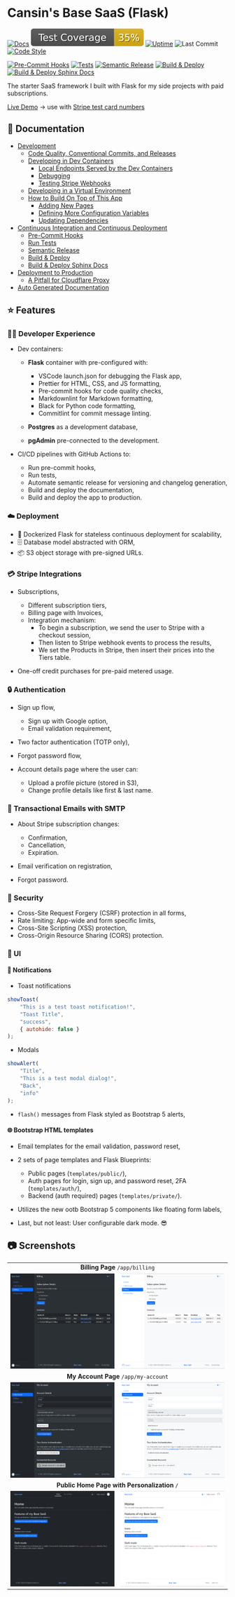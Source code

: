 # Cansin's Base SaaS (Flask)

[![Docs](https://img.shields.io/badge/Docs-blue?&logo=read-the-docs&logoColor=white)](https://cansinacarer.github.io/My-Base-SaaS-Flask/)
![Test Coverage](tests/coverage/coverage-badge.svg)
[![Uptime](https://uptime.apps.cansin.net/api/badge/5/uptime)](https://uptime.apps.cansin.net/status/base-saas-flask-demo)
![Last Commit](https://img.shields.io/github/last-commit/cansinacarer/My-Base-SaaS-Flask?color=blue)
[![Code Style](https://img.shields.io/badge/code%20style-black-000000)](https://github.com/psf/black)

[![Pre-Commit Hooks](https://github.com/cansinacarer/My-Base-SaaS-Flask/actions/workflows/pre-commit.yml/badge.svg)](https://github.com/cansinacarer/My-Base-SaaS-Flask/actions/workflows/pre-commit.yml)
[![Tests](https://github.com/cansinacarer/My-Base-SaaS-Flask/actions/workflows/test.yml/badge.svg)](https://github.com/cansinacarer/My-Base-SaaS-Flask/actions/workflows/test.yml)
[![Semantic Release](https://github.com/cansinacarer/My-Base-SaaS-Flask/actions/workflows/semantic-release.yml/badge.svg)](https://github.com/cansinacarer/My-Base-SaaS-Flask/actions/workflows/semantic-release.yml)
[![Build & Deploy](https://github.com/cansinacarer/My-Base-SaaS-Flask/actions/workflows/deploy.yml/badge.svg)](https://github.com/cansinacarer/My-Base-SaaS-Flask/actions/workflows/deploy.yml)
[![Build & Deploy Sphinx Docs](https://github.com/cansinacarer/My-Base-SaaS-Flask/actions/workflows/docs.yml/badge.svg)](https://github.com/cansinacarer/My-Base-SaaS-Flask/actions/workflows/docs.yml)

The starter SaaS framework I built with Flask for my side projects with paid subscriptions.

[Live Demo](https://base-saas-flask.apps.cansin.net/) → use with [Stripe test card numbers](https://docs.stripe.com/testing?testing-method=card-numbers#cards)

## 📄 Documentation

- [Development](https://cansinacarer.github.io/My-Base-SaaS-Flask/development.html)
  - [Code Quality, Conventional Commits, and Releases](https://cansinacarer.github.io/My-Base-SaaS-Flask/development.html#code-quality-conventional-commits-and-releases)
  - [Developing in Dev Containers](https://cansinacarer.github.io/My-Base-SaaS-Flask/development.html#developing-in-dev-containers)
    - [Local Endpoints Served by the Dev Containers](https://cansinacarer.github.io/My-Base-SaaS-Flask/development.html#local-endpoints-served-by-the-dev-containers)
    - [Debugging](https://cansinacarer.github.io/My-Base-SaaS-Flask/development.html#debugging)
    - [Testing Stripe Webhooks](https://cansinacarer.github.io/My-Base-SaaS-Flask/development.html#testing-stripe-webhooks)
  - [Developing in a Virtual Environment](https://cansinacarer.github.io/My-Base-SaaS-Flask/development.html#developing-in-a-virtual-environment)
  - [How to Build On Top of This App](https://cansinacarer.github.io/My-Base-SaaS-Flask/development.html#how-to-build-on-top-of-this-app)
    - [Adding New Pages](https://cansinacarer.github.io/My-Base-SaaS-Flask/development.html#adding-new-pages)
    - [Defining More Configuration Variables](https://cansinacarer.github.io/My-Base-SaaS-Flask/development.html#defining-more-configuration-variables)
    - [Updating Dependencies](https://cansinacarer.github.io/My-Base-SaaS-Flask/development.html#updating-dependencies)
- [Continuous Integration and Continuous Deployment](https://cansinacarer.github.io/My-Base-SaaS-Flask/ci-cd.html)
  - [Pre-Commit Hooks](https://cansinacarer.github.io/My-Base-SaaS-Flask/ci-cd.html#pre-commit-hooks)
  - [Run Tests](https://cansinacarer.github.io/My-Base-SaaS-Flask/ci-cd.html#run-tests)
  - [Semantic Release](https://cansinacarer.github.io/My-Base-SaaS-Flask/ci-cd.html#semantic-release)
  - [Build & Deploy](https://cansinacarer.github.io/My-Base-SaaS-Flask/ci-cd.html#build-deploy)
  - [Build & Deploy Sphinx Docs](https://cansinacarer.github.io/My-Base-SaaS-Flask/ci-cd.html#build-deploy-sphinx-docs)
- [Deployment to Production](https://cansinacarer.github.io/My-Base-SaaS-Flask/deployment.html)
  - [A Pitfall for Cloudflare Proxy](https://cansinacarer.github.io/My-Base-SaaS-Flask/deployment.html#a-pitfall-for-cloudflare-proxy)
- [Auto Generated Documentation](https://cansinacarer.github.io/My-Base-SaaS-Flask/autoapi/index.html)

## ⭐ Features

### 🧑‍💻 Developer Experience

- Dev containers:

  - **Flask** container with pre-configured with:
    - VSCode launch.json for debugging the Flask app,
    - Prettier for HTML, CSS, and JS formatting,
    - Pre-commit hooks for code quality checks,
    - Markdownlint for Markdown formatting,
    - Black for Python code formatting,
    - Commitlint for commit message linting.

  - **Postgres** as a development database,

  - **pgAdmin** pre-connected to the development.

- CI/CD pipelines with GitHub Actions to:
  - Run pre-commit hooks,
  - Run tests,
  - Automate semantic release for versioning and changelog generation,
  - Build and deploy the documentation,
  - Build and deploy the app to production.

### ☁️ Deployment

- 🐳 Dockerized Flask for stateless continuous deployment for scalability,
- 🗄️ Database model abstracted with ORM,
- 📦 S3 object storage with pre-signed URLs.

### 💳 Stripe Integrations

- Subscriptions,
  - Different subscription tiers,
  - Billing page with Invoices,
  - Integration mechanism:
    - To begin a subscription, we send the user to Stripe with a checkout session,
    - Then listen to Stripe webhook events to process the results,
    - We set the Products in Stripe, then insert their prices into the Tiers table.

- One-off credit purchases for pre-paid metered usage.

### 🔒 Authentication

- Sign up flow,
  - Sign up with Google option,
  - Email validation requirement,

- Two factor authentication (TOTP only),
- Forgot password flow,
- Account details page where the user can:
  - Upload a profile picture (stored in S3),
  - Change profile details like first & last name.

### 📧 Transactional Emails with SMTP

- About Stripe subscription changes:
  - Confirmation,
  - Cancellation,
  - Expiration.

- Email verification on registration,
- Forgot password.

### 🚨 Security

- Cross-Site Request Forgery (CSRF) protection in all forms,
- Rate limiting: App-wide and form specific limits,
- Cross-Site Scripting (XSS) protection,
- Cross-Origin Resource Sharing (CORS) protection.

### 🎨 UI

#### 🔔 Notifications

- Toast notifications

```javascript
showToast(
    "This is a test toast notification!",
    "Toast Title",
    "success",
    { autohide: false }
);
```

- Modals

```javascript
showAlert(
    "Title",
    "This is a test modal dialog!",
    "Back",
    "info"
);
```

- `flash()` messages from Flask styled as Bootstrap 5 alerts,

#### 🌐 Bootstrap HTML templates

- Email templates for the email validation, password reset,
- 2 sets of page templates and Flask Blueprints:
  - Public pages (`templates/public/`),
  - Auth pages for login, sign up, and password reset, 2FA (`templates/auth/`),
  - Backend (auth required) pages (`templates/private/`).

- Utilizes the new ootb Bootstrap 5 components like floating form labels,
- Last, but not least: User configurable dark mode. 😎

## 📷 Screenshots

<table>
    <tr>
        <td colspan="2" align="center"><strong>Billing Page</strong> <code>/app/billing</code></td>
    </tr>
    <tr>
        <td><img src="screenshots/billing-dark.png"></td>
        <td><img src="screenshots/billing-light.png"></td>
    </tr>
    <tr>
        <td colspan="2" align="center"><strong>My Account Page</strong> <code>/app/my-account</code></td>
    </tr>
    <tr>
        <td><img src="screenshots/my-account-dark.png"></td>
        <td><img src="screenshots/my-account-light.png"></td>
    </tr>
    <tr>
        <td colspan="2" align="center"><strong>Public Home Page with Personalization</strong> <code>/</code></td>
    </tr>
    <tr>
        <td><img src="screenshots/public-home-page-dark.png"></td>
        <td><img src="screenshots/public-home-page-light.png"></td>
    </tr>
</table>
